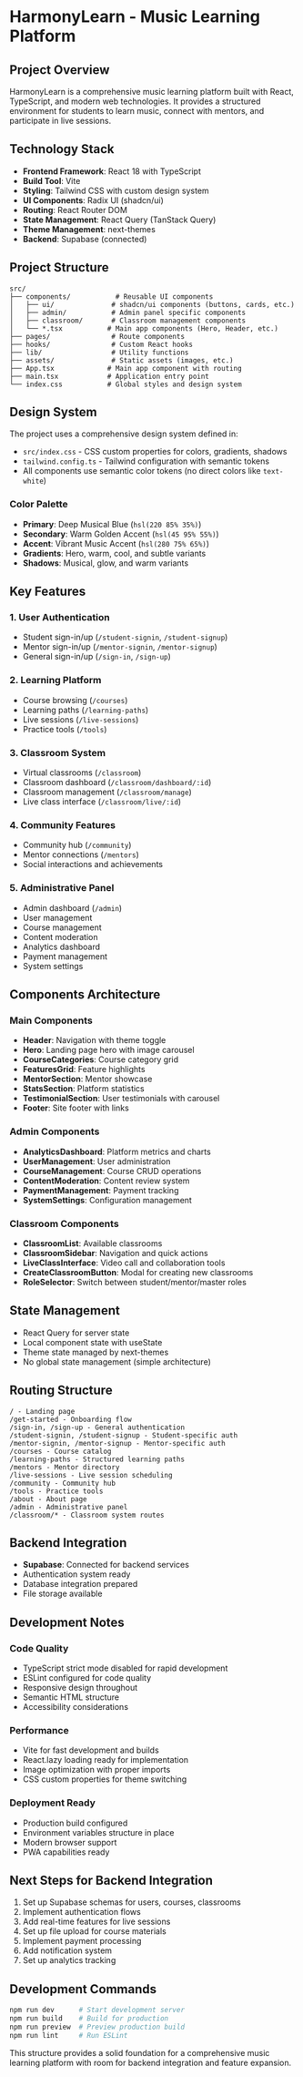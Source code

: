 # HarmonyLearn - Music Learning Platform

## Project Overview
HarmonyLearn is a comprehensive music learning platform built with React, TypeScript, and modern web technologies. It provides a structured environment for students to learn music, connect with mentors, and participate in live sessions.

## Technology Stack
- **Frontend Framework**: React 18 with TypeScript
- **Build Tool**: Vite
- **Styling**: Tailwind CSS with custom design system
- **UI Components**: Radix UI (shadcn/ui)
- **Routing**: React Router DOM
- **State Management**: React Query (TanStack Query)
- **Theme Management**: next-themes
- **Backend**: Supabase (connected)

## Project Structure

```
src/
├── components/           # Reusable UI components
│   ├── ui/              # shadcn/ui components (buttons, cards, etc.)
│   ├── admin/           # Admin panel specific components
│   ├── classroom/       # Classroom management components
│   └── *.tsx           # Main app components (Hero, Header, etc.)
├── pages/               # Route components
├── hooks/               # Custom React hooks
├── lib/                 # Utility functions
├── assets/              # Static assets (images, etc.)
├── App.tsx             # Main app component with routing
├── main.tsx            # Application entry point
└── index.css           # Global styles and design system
```

## Design System
The project uses a comprehensive design system defined in:
- `src/index.css` - CSS custom properties for colors, gradients, shadows
- `tailwind.config.ts` - Tailwind configuration with semantic tokens
- All components use semantic color tokens (no direct colors like `text-white`)

### Color Palette
- **Primary**: Deep Musical Blue (`hsl(220 85% 35%)`)
- **Secondary**: Warm Golden Accent (`hsl(45 95% 55%)`)
- **Accent**: Vibrant Music Accent (`hsl(280 75% 65%)`)
- **Gradients**: Hero, warm, cool, and subtle variants
- **Shadows**: Musical, glow, and warm variants

## Key Features

### 1. User Authentication
- Student sign-in/up (`/student-signin`, `/student-signup`)
- Mentor sign-in/up (`/mentor-signin`, `/mentor-signup`)
- General sign-in/up (`/sign-in`, `/sign-up`)

### 2. Learning Platform
- Course browsing (`/courses`)
- Learning paths (`/learning-paths`)
- Live sessions (`/live-sessions`)
- Practice tools (`/tools`)

### 3. Classroom System
- Virtual classrooms (`/classroom`)
- Classroom dashboard (`/classroom/dashboard/:id`)
- Classroom management (`/classroom/manage`)
- Live class interface (`/classroom/live/:id`)

### 4. Community Features
- Community hub (`/community`)
- Mentor connections (`/mentors`)
- Social interactions and achievements

### 5. Administrative Panel
- Admin dashboard (`/admin`)
- User management
- Course management
- Content moderation
- Analytics dashboard
- Payment management
- System settings

## Components Architecture

### Main Components
- **Header**: Navigation with theme toggle
- **Hero**: Landing page hero with image carousel
- **CourseCategories**: Course category grid
- **FeaturesGrid**: Feature highlights
- **MentorSection**: Mentor showcase
- **StatsSection**: Platform statistics
- **TestimonialSection**: User testimonials with carousel
- **Footer**: Site footer with links

### Admin Components
- **AnalyticsDashboard**: Platform metrics and charts
- **UserManagement**: User administration
- **CourseManagement**: Course CRUD operations
- **ContentModeration**: Content review system
- **PaymentManagement**: Payment tracking
- **SystemSettings**: Configuration management

### Classroom Components
- **ClassroomList**: Available classrooms
- **ClassroomSidebar**: Navigation and quick actions
- **LiveClassInterface**: Video call and collaboration tools
- **CreateClassroomButton**: Modal for creating new classrooms
- **RoleSelector**: Switch between student/mentor/master roles

## State Management
- React Query for server state
- Local component state with useState
- Theme state managed by next-themes
- No global state management (simple architecture)

## Routing Structure
```
/ - Landing page
/get-started - Onboarding flow
/sign-in, /sign-up - General authentication
/student-signin, /student-signup - Student-specific auth
/mentor-signin, /mentor-signup - Mentor-specific auth
/courses - Course catalog
/learning-paths - Structured learning paths
/mentors - Mentor directory
/live-sessions - Live session scheduling
/community - Community hub
/tools - Practice tools
/about - About page
/admin - Administrative panel
/classroom/* - Classroom system routes
```

## Backend Integration
- **Supabase**: Connected for backend services
- Authentication system ready
- Database integration prepared
- File storage available

## Development Notes

### Code Quality
- TypeScript strict mode disabled for rapid development
- ESLint configured for code quality
- Responsive design throughout
- Semantic HTML structure
- Accessibility considerations

### Performance
- Vite for fast development and builds
- React.lazy loading ready for implementation
- Image optimization with proper imports
- CSS custom properties for theme switching

### Deployment Ready
- Production build configured
- Environment variables structure in place
- Modern browser support
- PWA capabilities ready

## Next Steps for Backend Integration
1. Set up Supabase schemas for users, courses, classrooms
2. Implement authentication flows
3. Add real-time features for live sessions
4. Set up file upload for course materials
5. Implement payment processing
6. Add notification system
7. Set up analytics tracking

## Development Commands
```bash
npm run dev      # Start development server
npm run build    # Build for production
npm run preview  # Preview production build
npm run lint     # Run ESLint
```

This structure provides a solid foundation for a comprehensive music learning platform with room for backend integration and feature expansion.